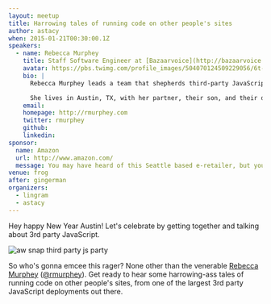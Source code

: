 ```yaml
---
layout: meetup
title: Harrowing tales of running code on other people's sites
author: astacy
when: 2015-01-21T00:30:00.1Z
speakers:
  - name: Rebecca Murphey
    title: Staff Software Engineer at [Bazaarvoice](http://bazaarvoice.com)
    avatar: https://pbs.twimg.com/profile_images/504070124509229056/6t-MUDgL_400x400.jpeg
    bio: |
      Rebecca Murphey leads a team that shepherds third-party JavaScript application development across the organization. She is a frequent speaker on the topic of code organization and best practices at various JavaScript conferences, including Front-End Ops Conf, the 2014 jQuery Conference in San Diego, JSConf US 2013, JSConf US 2011, JSConf EU 2010, Full Frontal 2012, Fronteers 2012, and many others.

      She lives in Austin, TX, with her partner, their son, and their dog. She blogs at [rmurphey.com](http://rmurphey.com).
    email:
    homepage: http://rmurphey.com
    twitter: rmurphey
    github:
    linkedin:
sponsor:
  name: Amazon
  url: http://www.amazon.com/
  message: You may have heard of this Seattle based e-retailer, but you may *not* have heard that they're hiring for positions at their Austin office! If the idea of working on [the world's 6th largest website](http://www.alexa.com/siteinfo/amazon.com) is interesting to you, come talk to one of the Amazon folks at the meetup. You can also [apply online](http://www.amazon.com/gp/jobs/ref=j_sq_btn?jobSearchKeywords=&#038;category=*&#038;location=US,+TX,+Austin&#038;x=28&#038;y=11).
venue: frog
after: gingerman
organizers:
  - lingram
  - astacy
---
```


Hey happy New Year Austin! Let's celebrate by getting together and talking about 3rd party JavaScript.

![aw snap third party js party][1]

So who's gonna emcee this rager? None other than the venerable [Rebecca Murphey][2] ([@rmurphey][3]). Get ready to hear some harrowing-ass tales of running code on other people's sites, from one of the largest 3rd party JavaScript deployments out there.

[1]: https://cldup.com/nWqk2nPq1S.gif
[2]: http://rmurphey.com
[3]: https://twitter.com/rmurphey

